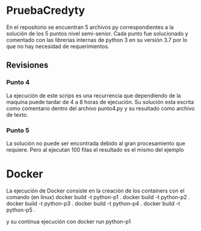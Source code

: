 # PruebaCredyty

En el repositorio se encuentran 5 archivos py correspondientes a la solución de los 5 puntos nivel semi-senior.
Cada punto fue solucionado y comentado con las librerias internas de python 3 en su versión 3.7 por lo que no hay necesidad de requerimientos.

## Revisiones

### Punto 4
  La ejecución de este scrips es una recurrencia que dependiendo de la maquina puede tardar de 4 a 8 horas de ejecución.
  Su solución esta escrita como comentario dentro del archivo punto4.py y su resultado como archivo de texto.
  
### Punto 5
  La solución no puede ser encontrada debido al gran procesamiento que requiere. Pero al ejecutan 100 filas el resultado es el mismo del ejemplo
  
# Docker

La ejecución de Docker consiste en la creación de los containers con el comando (en linux)
docker build -t python-p1 .
docker build -t python-p2 .
docker build -t python-p3 .
docker build -t python-p4 .
docker build -t python-p5 .

y su continua ejecución con docker run python-p1  
